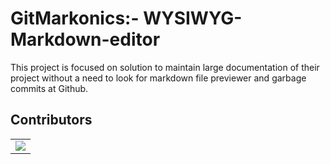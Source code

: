 # GitMarkonics:- WYSIWYG-Markdown-editor
This project is focused on solution to maintain large documentation of their project without a need to look for markdown file previewer and garbage commits at Github.
## Contributors
<table>
  <tr>
    <td>
      <a href="https://github.com/CodeFlow201/GitMarkonics/graphs/contributors">
        <img src="https://contrib.rocks/image?repo=CodeFlow201/GitMarkonics" />
      </a>
     </td>
  </tr>
</table>


